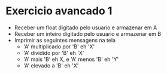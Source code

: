 # Exercicio avancado 1

+ Receber um float digitado pelo usuario e armazenar em A
+ Receber um inteiro digitado pelo usuario e armazenar em B
+ Imprimir as seguintes mensagens na tela
    + 'A' multiplicado por 'B' eh 'X'
    + 'A' dividido por 'B' eh 'X'
    + 'A' mais 'B' eh X, e 'A' menos 'B' eh 'Y'
    + 'A' elevado a 'B' eh 'X'
